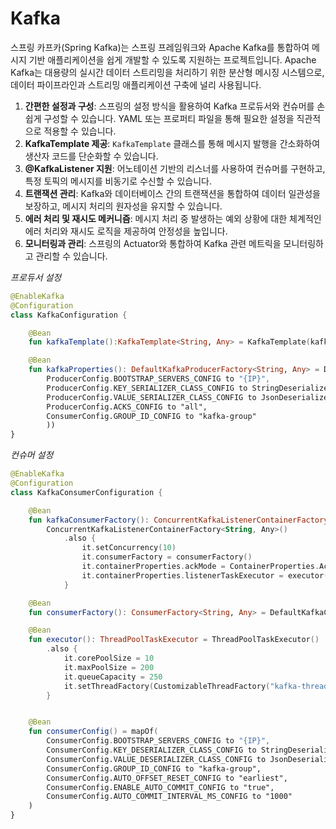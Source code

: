 # Kafka

스프링 카프카(Spring Kafka)는 스프링 프레임워크와 Apache Kafka를 통합하여 메시지 기반 애플리케이션을 쉽게 개발할 수 있도록 지원하는 프로젝트입니다. Apache Kafka는 대용량의 실시간 데이터 스트리밍을 처리하기 위한 분산형 메시징 시스템으로, 데이터 파이프라인과 스트리밍 애플리케이션 구축에 널리 사용됩니다.

1. **간편한 설정과 구성**: 스프링의 설정 방식을 활용하여 Kafka 프로듀서와 컨슈머를 손쉽게 구성할 수 있습니다. YAML 또는 프로퍼티 파일을 통해 필요한 설정을 직관적으로 적용할 수 있습니다.
2. **KafkaTemplate 제공**: `KafkaTemplate` 클래스를 통해 메시지 발행을 간소화하여 생산자 코드를 단순화할 수 있습니다.
3. **@KafkaListener 지원**: 어노테이션 기반의 리스너를 사용하여 컨슈머를 구현하고, 특정 토픽의 메시지를 비동기로 수신할 수 있습니다.
4. **트랜잭션 관리**: Kafka와 데이터베이스 간의 트랜잭션을 통합하여 데이터 일관성을 보장하고, 메시지 처리의 원자성을 유지할 수 있습니다.
5. **에러 처리 및 재시도 메커니즘**: 메시지 처리 중 발생하는 예외 상황에 대한 체계적인 에러 처리와 재시도 로직을 제공하여 안정성을 높입니다.
6. **모니터링과 관리**: 스프링의 Actuator와 통합하여 Kafka 관련 메트릭을 모니터링하고 관리할 수 있습니다.

_프로듀서 설정_

```kotlin
@EnableKafka
@Configuration
class KafkaConfiguration {

    @Bean
    fun kafkaTemplate():KafkaTemplate<String, Any> = KafkaTemplate(kafkaProperties())

    @Bean
    fun kafkaProperties(): DefaultKafkaProducerFactory<String, Any> = DefaultKafkaProducerFactory<String,Any>(mapOf(
        ProducerConfig.BOOTSTRAP_SERVERS_CONFIG to "{IP}",
        ProducerConfig.KEY_SERIALIZER_CLASS_CONFIG to StringDeserializer::class.java,
        ProducerConfig.VALUE_SERIALIZER_CLASS_CONFIG to JsonDeserializer::class.java,
        ProducerConfig.ACKS_CONFIG to "all",
        ConsumerConfig.GROUP_ID_CONFIG to "kafka-group"
        ))
}
```

_컨슈머 설정_

```kotlin
@EnableKafka
@Configuration
class KafkaConsumerConfiguration {

    @Bean
    fun kafkaConsumerFactory(): ConcurrentKafkaListenerContainerFactory<String, Any> =
        ConcurrentKafkaListenerContainerFactory<String, Any>()
            .also {
                it.setConcurrency(10)
                it.consumerFactory = consumerFactory()
                it.containerProperties.ackMode = ContainerProperties.AckMode.MANUAL_IMMEDIATE
                it.containerProperties.listenerTaskExecutor = executor()
            }

    @Bean
    fun consumerFactory(): ConsumerFactory<String, Any> = DefaultKafkaConsumerFactory(consumerConfig())

    @Bean
    fun executor(): ThreadPoolTaskExecutor = ThreadPoolTaskExecutor()
        .also {
            it.corePoolSize = 10
            it.maxPoolSize = 200
            it.queueCapacity = 250
            it.setThreadFactory(CustomizableThreadFactory("kafka-thread")) // 이름 prefix
        }


    @Bean
    fun consumerConfig() = mapOf(
        ConsumerConfig.BOOTSTRAP_SERVERS_CONFIG to "{IP}",
        ConsumerConfig.KEY_DESERIALIZER_CLASS_CONFIG to StringDeserializer::class.java,
        ConsumerConfig.VALUE_DESERIALIZER_CLASS_CONFIG to JsonDeserializer::class.java,
        ConsumerConfig.GROUP_ID_CONFIG to "kafka-group",
        ConsumerConfig.AUTO_OFFSET_RESET_CONFIG to "earliest",
        ConsumerConfig.ENABLE_AUTO_COMMIT_CONFIG to "true",
        ConsumerConfig.AUTO_COMMIT_INTERVAL_MS_CONFIG to "1000"
    )
}
```

